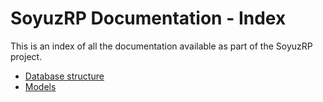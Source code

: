 # SoyuzRP Documentation - Index

This is an index of all the documentation available as part of the SoyuzRP 
project. 

* [Database structure](https://abc.github.io/SoyuzRP/database)
* [Models](https://abc.github.io/SoyuzRP/models)